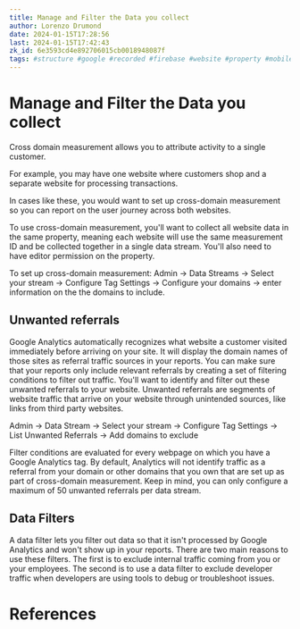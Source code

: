 ```yaml
---
title: Manage and Filter the Data you collect
author: Lorenzo Drumond
date: 2024-01-15T17:28:56
last: 2024-01-15T17:42:43
zk_id: 6e3593cd4e892706015cb0018948087f
tags: #structure #google #recorded #firebase #website #property #mobile #real_time #account #analytics #advertising #reports #ga4 #data_stream #marketing #sales #tag #data
---
```



# Manage and Filter the Data you collect
Cross domain measurement allows you to attribute activity to a single customer.

For example, you may have one website where customers shop and a separate website for processing transactions.

In cases like these, you would want to set up cross-domain measurement so you can report on the user journey across both websites.

To use cross-domain measurement, you'll want to collect all website data in the same property, meaning each website will use the same measurement ID and be collected together in a single data stream. You'll also need to have editor permission on the property.

To set up cross-domain measurement:
Admin -> Data Streams -> Select your stream -> Configure Tag Settings -> Configure your domains -> enter information on the the domains to include.


## Unwanted referrals
Google Analytics automatically recognizes what website a customer visited
immediately before arriving on your site. It will display the domain names of
those sites as referral traffic sources in your reports. You can make sure that
your reports only include relevant referrals by creating a set of filtering
conditions to filter out traffic. You'll want to identify and filter out these
unwanted referrals to your website. Unwanted referrals are segments of website
traffic that arrive on your website through unintended sources, like links from
third party websites.

Admin -> Data Stream -> Select your stream -> Configure Tag Settings -> List Unwanted Referrals -> Add domains to exclude

Filter conditions are evaluated for every webpage on which you have a Google Analytics tag. By default, Analytics will not identify traffic as a referral from your domain or other domains that you own that are set up as part of cross-domain measurement. Keep in mind, you can only configure a maximum of 50 unwanted referrals per data stream.

## Data Filters
 A data filter lets you filter out data so that it isn't processed by Google
Analytics and won't show up in your reports. There are two main reasons to use
these filters. The first is to exclude internal traffic coming from you or your
employees. The second is to use a data filter to exclude developer traffic when
developers are using tools to debug or troubleshoot issues.

# References
